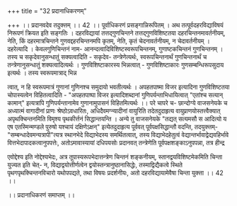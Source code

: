 +++
title = "32 प्रदानाधिकरणम्"

+++
।। प्रदानवदेव तदुक्त्तम् ।। 42 ।। पूर्वाधिकरणं प्रसङ्गान्निरूपितम् । अथ तत्पूर्वदहरविद्याविषयं निरूपणं क्रियत इति सङ्गतिः । दहरविद्यायां तत्तद्गुणचिन्तने तत्तद्गुणविशिष्टतया दहरचिन्तनमावर्तनीयम्, नेति, किं दहरमात्रचिन्तने गुणवद्दहरचिन्तनमपि कृतम्, नेति, कृतं चेदनावर्तनीयम्, न चेदावर्तनीयम् । दहरेत्यादि । केवलगुणिचिन्तनं नाम- आनन्दत्वादिविशिष्टस्वरूपचिन्तनम्, गुणाष्टकचिन्तनं गुणचिन्तनम् । तस्य च सकृदेवानुसन्धातुं सक्यत्वादिति - सकृदेव- तन्त्रेणेत्यर्थः, स्वरूपचिन्तनार्थं गुणचिन्तनार्थं च तन्त्रेणानुसन्धातुं शक्यत्वादित्यर्थः । गुणविशिष्टाकारस्य भिन्नत्वात् - गुणविशिष्टाकारः गुणसम्बन्धिरूपसुदाय इत्यर्थः । तस्य स्वरूपमात्राद् भिन्न

त्वात्, न हि स्वरूपमात्रं गुणानां गुणिनश्च समुदायो भवतीत्यर्थः । अपहतपाष्मा विजर इत्यादिना गुणविशिष्टतया चोपास्यत्वेन विहितत्वादिति - "अपहतपाष्पा विजर इत्यादिशब्दानां गुणिपर्यन्ताभिधायित्वात् "एतांश्च सत्यान् कामान्" इत्यत्रापि गुणिपर्यन्तानामेव गुणानामुपासनं विहितमित्यर्थः ।। परे चापरे च- छान्दोग्ये वाजसनेयके च अध्यात्मं वागादीनां प्राणः श्रेष्ठोऽवधारितः, अधिदैवमग्न्यादीनां वायुरिति तदेतदुदाहृत्य वायुप्राणयोस्तत्त्वैक्यात् अपृथक्चिन्तनमिति विमृश्य पृथकीर्त्तनं सिद्धान्तयन्ति । अन्ये तु वाजसनेयके "तद्यत् सत्यमसौ स आदित्यो य एष एतस्मिन्मण्डले पुरुषो यश्चायं दक्षिणेऽक्षन्" इत्येतदुदाहृत्य पूर्ववत् पूर्वपक्षसिद्धान्तौ वदन्ति, तदयुक्त्तम्- "सम्बन्धादेवमन्यत्रापी"त्यत्र स्थानभेदे विद्याभेदस्य समर्थितत्वात्, तस्य विद्याभेदहेतुत्वं वेद्यान्तर्भावाद्वेद्यवहिर्भावे वित्तभेदापादकत्वानुपपत्तेः, अतोऽमावास्यायां दधिपयसोः प्रदानवत् तन्त्रेणेति पूर्वपक्षशङ्काऽनुपपन्ना, तत्र हीन्द्र

एवोद्देश्य इति नोद्देश्यभेदः, अत्र तूपास्यरूपभेदात्तन्त्रेण चिन्तनं शङ्कनीयम्, स्तानद्वयविशिष्टमेकमिति चिन्ता युज्यत इति चेत्- न, विद्याद्वयोत्तीर्णत्वेन द्वयोस्तन्त्रानुष्ठानासिद्धेः, तस्माद्विद्यैकत्वे स्थिते पृथगपृथक्चिन्तनविचारो यथोपपद्यते, तथा विषयः प्रदर्शनीयः, अतो दहरविद्यायामेवैषा चिन्ता युक्त्ता ।। 42 ।।

।। प्रदानाधिकरणं समाप्तम् ।।

